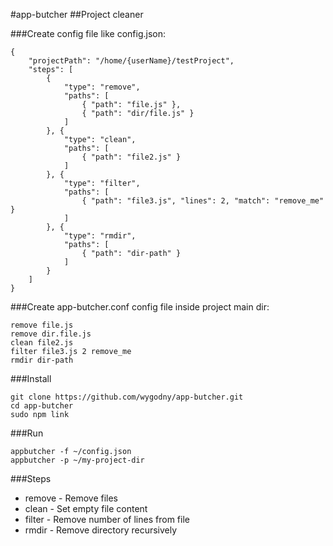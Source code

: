 #app-butcher
##Project cleaner

###Create config file like config.json:
```
{
	"projectPath": "/home/{userName}/testProject",
	"steps": [
		{
			"type": "remove",
			"paths": [
				{ "path": "file.js" },
				{ "path": "dir/file.js" }
			]
		}, {
			"type": "clean",
			"paths": [
				{ "path": "file2.js" }
			]
		}, {
			"type": "filter",
			"paths": [
				{ "path": "file3.js", "lines": 2, "match": "remove_me" }
			]
		}, {
			"type": "rmdir",
			"paths": [
				{ "path": "dir-path" }
			]
		}
	]
}
```

###Create app-butcher.conf config file inside project main dir:
```
remove file.js
remove dir.file.js
clean file2.js
filter file3.js 2 remove_me
rmdir dir-path
```


###Install
```
git clone https://github.com/wygodny/app-butcher.git
cd app-butcher
sudo npm link
```

###Run
```
appbutcher -f ~/config.json
appbutcher -p ~/my-project-dir
```

###Steps
- remove - Remove files 
- clean - Set empty file content
- filter - Remove number of lines from file
- rmdir - Remove directory recursively
